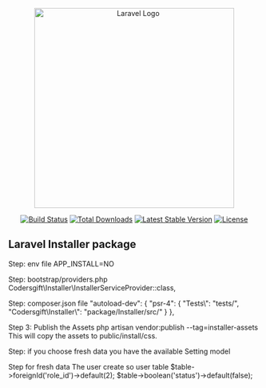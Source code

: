 <p align="center"><a href="https://laravel.com" target="_blank"><img src="https://raw.githubusercontent.com/laravel/art/master/logo-lockup/5%20SVG/2%20CMYK/1%20Full%20Color/laravel-logolockup-cmyk-red.svg" width="400" alt="Laravel Logo"></a></p>

<p align="center">
<a href="https://github.com/laravel/framework/actions"><img src="https://github.com/laravel/framework/workflows/tests/badge.svg" alt="Build Status"></a>
<a href="https://packagist.org/packages/laravel/framework"><img src="https://img.shields.io/packagist/dt/laravel/framework" alt="Total Downloads"></a>
<a href="https://packagist.org/packages/laravel/framework"><img src="https://img.shields.io/packagist/v/laravel/framework" alt="Latest Stable Version"></a>
<a href="https://packagist.org/packages/laravel/framework"><img src="https://img.shields.io/packagist/l/laravel/framework" alt="License"></a>
</p>

## Laravel Installer package


Step: env file
	APP_INSTALL=NO

Step: bootstrap/providers.php
	   Codersgift\Installer\InstallerServiceProvider::class,

Step: composer.json file
	"autoload-dev": {
      	      "psr-4": {
           		"Tests\\": "tests/",
           		"Codersgift\\Installer\\": "package/Installer/src/"
       	      }
   	},

Step 3: Publish the Assets
php artisan vendor:publish --tag=installer-assets
This will copy the assets to public/install/css.


Step:  if you choose fresh data you have the available Setting model




Step for fresh data
The user create so user table 
	$table->foreignId('role_id')->default(2);
$table->boolean('status')->default(false);

